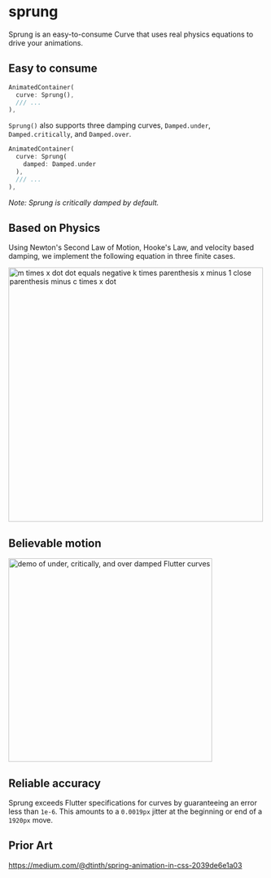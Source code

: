 # sprung

Sprung is an easy-to-consume Curve that uses real physics equations to drive your animations.

## Easy to consume

```dart
AnimatedContainer(
  curve: Sprung(),
  /// ...
),
```

`Sprung()` also supports three damping curves, `Damped.under`, `Damped.critically`, and `Damped.over`.

```dart
AnimatedContainer(
  curve: Sprung(
    damped: Damped.under
  ),
  /// ...
),
```

_Note: Sprung is critically damped by default._

## Based on Physics

Using Newton's Second Law of Motion, Hooke's Law, and velocity based damping, we implement the following equation in three finite cases.

<img alt="m times x dot dot equals negative k times parenthesis x minus 1 close parenthesis minus c times x dot" src="https://raw.githubusercontent.com/lukepighetti/sprung/master/docs/equation.png" width="500">

## Believable motion

<img alt="demo of under, critically, and over damped Flutter curves" src="https://raw.githubusercontent.com/lukepighetti/sprung/master/docs/demo.gif" width="400">

## Reliable accuracy

Sprung exceeds Flutter specifications for curves by guaranteeing an error less than `1e-6`. This amounts to a `0.0019px` jitter at the beginning or end of a `1920px` move.

## Prior Art

https://medium.com/@dtinth/spring-animation-in-css-2039de6e1a03

